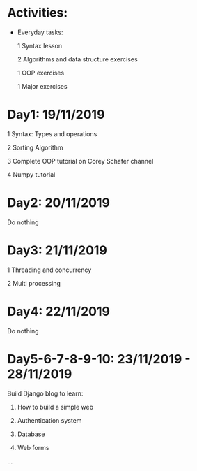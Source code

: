 # Activities:

- Everyday tasks:

	1	Syntax lesson
	
	2	Algorithms and data structure exercises
	
	1	OOP exercises
	
	1	Major exercises

# Day1: 19/11/2019

1 Syntax: Types and operations

2 Sorting Algorithm

3 Complete OOP tutorial on Corey Schafer channel

4 Numpy tutorial

# Day2: 20/11/2019

Do nothing

# Day3: 21/11/2019

1 Threading and concurrency

2 Multi processing

# Day4: 22/11/2019

Do nothing

# Day5-6-7-8-9-10: 23/11/2019 - 28/11/2019

Build Django blog to learn:

1. How to build a simple web

2. Authentication system

3. Database

4. Web forms

...
